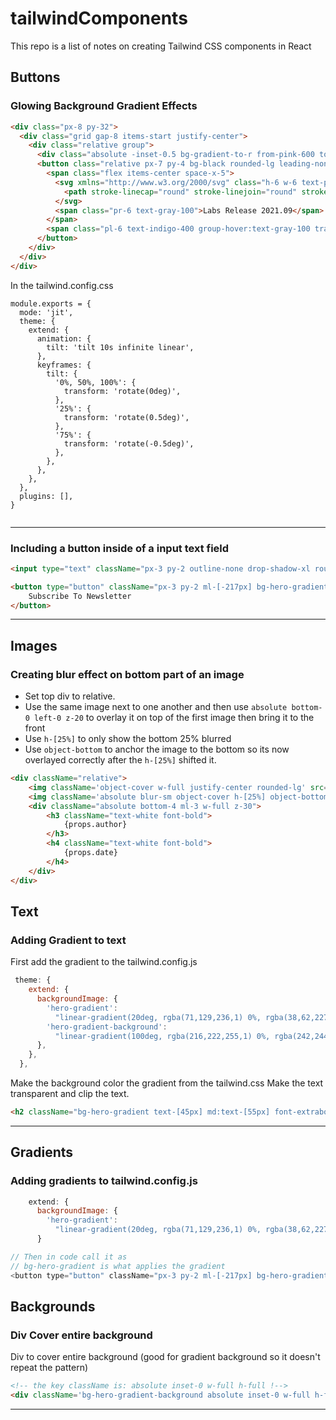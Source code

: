# tailwindComponents
This repo is a list of notes on creating Tailwind CSS components in React 

## Buttons

### Glowing Background Gradient Effects

```html
<div class="px-8 py-32">
  <div class="grid gap-8 items-start justify-center">
    <div class="relative group">
      <div class="absolute -inset-0.5 bg-gradient-to-r from-pink-600 to-purple-600 rounded-lg blur opacity-75 group-hover:opacity-100 transition duration-1000 group-hover:duration-200 animate-tilt"></div>
      <button class="relative px-7 py-4 bg-black rounded-lg leading-none flex items-center divide-x divide-gray-600">
        <span class="flex items-center space-x-5">
          <svg xmlns="http://www.w3.org/2000/svg" class="h-6 w-6 text-pink-600 -rotate-6" fill="none" viewBox="0 0 24 24" stroke="currentColor">
            <path stroke-linecap="round" stroke-linejoin="round" stroke-width="2" d="M19.428 15.428a2 2 0 00-1.022-.547l-2.387-.477a6 6 0 00-3.86.517l-.318.158a6 6 0 01-3.86.517L6.05 15.21a2 2 0 00-1.806.547M8 4h8l-1 1v5.172a2 2 0 00.586 1.414l5 5c1.26 1.26.367 3.414-1.415 3.414H4.828c-1.782 0-2.674-2.154-1.414-3.414l5-5A2 2 0 009 10.172V5L8 4z" />
          </svg>
          <span class="pr-6 text-gray-100">Labs Release 2021.09</span>
        </span>
        <span class="pl-6 text-indigo-400 group-hover:text-gray-100 transition duration-200">See what's new &rarr;</span>
      </button>
    </div>
  </div>
</div>

```

In the tailwind.config.css

```
module.exports = {
  mode: 'jit',
  theme: {
    extend: {
      animation: {
        tilt: 'tilt 10s infinite linear',
      },
      keyframes: {
        tilt: {
          '0%, 50%, 100%': {
            transform: 'rotate(0deg)',
          },
          '25%': {
            transform: 'rotate(0.5deg)',
          },
          '75%': {
            transform: 'rotate(-0.5deg)',
          },
        },
      },
    },
  },
  plugins: [],
}


```

___

### Including a button inside of a input text field

```html
<input type="text" className="px-3 py-2 outline-none drop-shadow-xl rounded-full h-[51px] w-[40%] relative z-0" placeholder="Enter your email" />

<button type="button" className="px-3 py-2 ml-[-217px] bg-hero-gradient text-white rounded-full hover:bg-blue-700 z-40 relative items-end">
    Subscribe To Newsletter
</button>
```
---

## Images

### Creating blur effect on bottom part of an image
- Set top div to relative. 
- Use the same image next to one another and then use `absolute bottom-0 left-0 z-20` to overlay it on top of the first image then bring it to the front
- Use `h-[25%]` to only show the bottom 25% blurred
- Use `object-bottom` to anchor the image to the bottom so its now overlayed correctly after the `h-[25%]` shifted it.  

```html
<div className="relative">
    <img className='object-cover w-full justify-center rounded-lg' src={props.imgPath} />
    <img className='absolute blur-sm object-cover h-[25%] object-bottom w-full justify-center rounded-lg bottom-0 left-0 z-20' src={props.imgPath} />
    <div className="absolute bottom-4 ml-3 w-full z-30">
        <h3 className="text-white font-bold">
            {props.author}
        </h3>
        <h4 className="text-white font-bold">
            {props.date}
        </h4>
    </div>
</div>
```

## Text

### Adding Gradient to text
First add the gradient to the tailwind.config.js

```jsx
 theme: {
    extend: {
      backgroundImage: {
        'hero-gradient':
          "linear-gradient(20deg, rgba(71,129,236,1) 0%, rgba(38,62,227,1) 41%, rgba(38,62,227,1) 60%, rgba(130,241,220,1) 100%)",
        'hero-gradient-background':
          "linear-gradient(100deg, rgba(216,222,255,1) 0%, rgba(242,244,255,1) 27%, rgba(242,244,255,1) 76%, rgba(216,222,255,1) 100%)",
      },
    },
  },
```

Make the background color the gradient from the tailwind.css
Make the text transparent and clip the text. 

```html
<h2 className="bg-hero-gradient text-[45px] md:text-[55px] font-extrabold inline text-transparent bg-clip-text">Text</h2>
```

---

## Gradients

### Adding gradients to tailwind.config.js

```jsx
    extend: {
      backgroundImage: {
        'hero-gradient':
          "linear-gradient(20deg, rgba(71,129,236,1) 0%, rgba(38,62,227,1) 41%, rgba(38,62,227,1) 60%, rgba(130,241,220,1) 100%)",
      }
```

```js
// Then in code call it as
// bg-hero-gradient is what applies the gradient
<button type="button" className="px-3 py-2 ml-[-217px] bg-hero-gradient text-white rounded-full hover:bg-blue-700 z-40 relative items-end">Subscribe To Newsletter</button>
```

## Backgrounds

### Div Cover entire background

Div to cover entire background (good for gradient background so it doesn't repeat the pattern)

```html
<!-- the key className is: absolute inset-0 w-full h-full !-->
<div className='bg-hero-gradient-background absolute inset-0 w-full h-full'>
```
---
